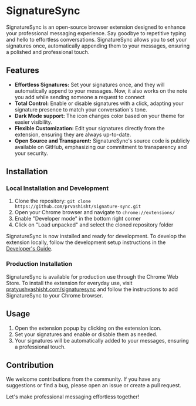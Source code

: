 # SignatureSync

SignatureSync is an open-source browser extension designed to enhance your professional messaging experience. Say goodbye to repetitive typing and hello to effortless conversations. SignatureSync allows you to set your signatures once, automatically appending them to your messages, ensuring a polished and professional touch.

## Features

- **Effortless Signatures:** Set your signatures once, and they will automatically append to your messages. Now, it also works on the note you add while sending someone a request to connect
- **Total Control:** Enable or disable signatures with a click, adapting your signature presence to match your conversation's tone.
- **Dark Mode support:** The icon changes color based on your theme for easier visibility.
- **Flexible Customization:** Edit your signatures directly from the extension, ensuring they are always up-to-date.
- **Open Source and Transparent:** SignatureSync's source code is publicly available on GitHub, emphasizing our commitment to transparency and your security.

## Installation

### Local Installation and Development

1. Clone the repository: `git clone https://github.com/prvashisht/signature-sync.git`
2. Open your Chrome browser and navigate to `chrome://extensions/`
3. Enable "Developer mode" in the bottom right corner
4. Click on "Load unpacked" and select the cloned repository folder

SignatureSync is now installed and ready for development. To develop the extension locally, follow the development setup instructions in the [Developer's Guide](./DEVELOPER_GUIDE.md#making-changes).

### Production Installation

SignatureSync is available for production use through the Chrome Web Store. To install the extension for everyday use, visit [pratyushvashisht.com/signaturesync](https://pratyushvashisht.com/signaturesync) and follow the instructions to add SignatureSync to your Chrome browser.

## Usage

1. Open the extension popup by clicking on the extension icon.
2. Set your signatures and enable or disable them as needed.
3. Your signatures will be automatically added to your messages, ensuring a professional touch.

## Contribution

We welcome contributions from the community. If you have any suggestions or find a bug, please open an issue or create a pull request.

Let's make professional messaging effortless together!
